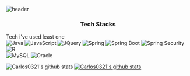 ![header](https://capsule-render.vercel.app/api?type=wave&color=auto&height=300&section=header&text=Minwoo%20Kimrender&fontSize=90)
<h3 align="center">Tech Stacks</h3>

Tech i've used least one <br/>
<img alt ="Java" src="img.shields.io/badge/Java-007396.svg?style=for-the-badge&logo=Java&logoColor=white"/>  <img alt ="JavaScript" src="img.shields.io/badge/JavaScript-F7DF1E.svg?style=for-the-badge&logo=JavaScript&logoColor=white"/>   <img alt ="JQuery" src="img.shields.io/badge/JQuery-0769AD.svg?style=for-the-badge&logo=JQuery&logoColor=white"/> 
 <img alt ="Spring" src="img.shields.io/badge/Spring-6DB33F.svg?style=for-the-badge&logo=Spring&logoColor=white"/> 
  <img alt ="Spring Boot" src="img.shields.io/badge/Spring Boot-6DB33F.svg?style=for-the-badge&logo=Spring Boot&logoColor=white"/> <img alt ="Spring Security" src="img.shields.io/badge/Spring Security-6DB33F.svg?style=for-the-badge&logo=Spring Security&logoColor=white"/> 
![R](https://img.shields.io/badge/r-%23276DC3.svg?style=for-the-badge&logo=r&logoColor=white)  
![MySQL](https://img.shields.io/badge/mysql-%2300f.svg?style=for-the-badge&logo=mysql&logoColor=white) 
 <img alt ="Oracle" src="img.shields.io/badge/Oracle-F80000.svg?style=for-the-badge&logo=Oracle&logoColor=white"/> 

![Carlos0321's github stats](https://github-readme-stats.vercel.app/api?username=Carlos0321&show_icons=true)
[![Carlos0321's github stats](https://github-readme-stats.vercel.app/api/top-langs/?username=Carlos0321&show_icons=true&hide_border=true&title_color=004386&icon_color=004386&layout=compact)](https://github.com/Carlos0321)
